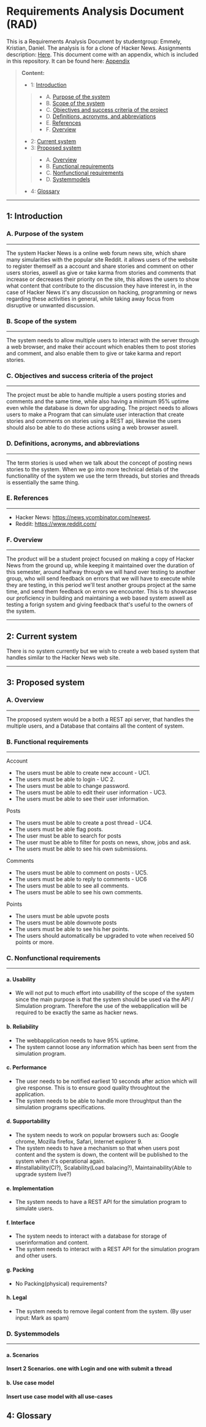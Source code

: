 Requirements Analysis Document (RAD)
==================
This is a Requirements Analysis Document by studentgroup: Emmely, Kristian, Daniel.
The analysis is for a clone of Hacker News. Assignments description: [Here][1].
This document come with an appendix, which is included in this repository. It can be found here: [Appendix](#requirements_analysis_appendix.md)
> **Content:**
> -  1: [Introduction](#1-introduction)
>> - A. [Purpose of the system](#a-purpose-of-the-system)
>> - B. [Scope of the system](#b-scope-of-the-system)
>> - C. [Objectives and success criteria of the project](#c-objectives-and-success-criteria-of-the-project)
>> - D. [Definitions, acronyms, and abbreviations](#d-definitions-acronyms-and-abbreviations)
>> - E. [References](#e-references)
>> - F. [Overview](#f-overview)
> - 2: [Current system](#2-current-system)
> - 3: [Proposed system](#3-proposed-system)
>> - A. [Overview](#a-overview)
>> - B. [Functional requirements](#b-functional-requirements)
>> - C. [Nonfunctional requirements](#c-nonfunctional-requirements)
>> - D. [Systemmodels](#d-systemmodels)
> - 4: [Glossary](#4-glossary)

----------


1: Introduction
-------------------

### A. Purpose of the system
____________
The system Hacker News is a online web forum news site, which share many simularities with the popular site Reddit. it allows users of the website to register themself as a account and share stories and comment on other users stories, aswell as give or take karma from stories and comments that increase or decreases their priority on the site, this allows the users to show what content that contribute to the discussion they have interest in, in the case of Hacker News it's any discussion on hacking, programming or news regarding these activities in general, while taking away focus from disruptive or unwanted discussion.

### B. Scope of the system
____________
The system needs to allow multiple users to interact with the server through a web browser, and make their account which enables them to post stories and comment, and also enable them to give or take karma and report stories.

### C. Objectives and success criteria of the project
____________
The project must be able to handle multiple a users posting stories and comments and the same time, while also having a minimum 95% uptime even while the database is down for upgrading. The project needs to allows users to make a Program that can simulate user interaction that create stories and comments on stories using a REST api, likewise the users should also be able to do these actions using a web browser aswell.

### D. Definitions, acronyms, and abbreviations
____________
The term stories is used when we talk about the concept of posting news stories to the system. When we go into more technical detials of the functionallity of the system we use the term threads, but stories and threads is essentially the same thing.

### E. References
____________
- Hacker News: https://news.ycombinator.com/newest.
- Reddit: https://www.reddit.com/

### F. Overview
____________
The product will be a student project focused on making a copy of Hacker News from the ground up, while keeping it maintained over the duration of this semester, around halfway through we will hand over testing to another group, who will send feedback on errors that we will have to execute while they are testing, in this period we'll test another groups project at the same time, and send them feedback on errors we encounter. This is to showcase our proficiency in building and maintaining a web based system aswell as testing a forign system and giving feedback that's useful to the owners of the system.



----------


2: Current system
-------------------
There is no system currently but we wish to create a web based system that handles similar to the Hacker News web site.


----------


3: Proposed system
-------------------
### A. Overview
____________
The proposed system would be a both a REST api server, that handles the multiple users, and a Database that contains all the content of system.
### B. Functional requirements
____________
Account
- The users must be able to create new account - UC1.
- The users must be able to login - UC 2.
- The users must be able to change password.
- The users must be able to edit their user information - UC3.
- The users must be able to see their user information.

Posts
- The users must be able to create a post thread - UC4.
- The users must be able flag posts.
- The user must be able to search for posts
- The user must be able to filter for posts on news, show, jobs and ask.
- The users must be able to see his own submissions.

Comments
- The users must be able to comment on posts - UC5.
- The users must be able to reply to comments - UC6
- The users must be able to see all comments.
- The users must be able to see his own comments.

Points
- The users must be able upvote posts
- The users must be able downvote posts
- The users must be able to see his her points.
- The users should automatically be upgraded to vote when received 50 points or more.

### C. Nonfunctional requirements
____________
#### a. Usability
- We will not put to much effort into usabillity of the scope of the system since the main purpose is that the system should be used via the API / Simulation program. Therefore the use of the webapplication will be required to be exactly the same as hacker news.
#### b. Reliability
- The webbapplication needs to have 95% uptime.
- The system cannot loose any information which has been sent from the simulation program.
#### c. Performance
- The user needs to be notified earliest 10 seconds after action which will give response. This is to ensure good quality throughtout the application.
- The system needs to be able to handle more throughtput than the simulation programs specifications.
#### d. Supportability
- The system needs to work on popular browsers such as: Google chrome, Mozilla firefox, Safari, Internet explorer 9.
- The system needs to have a mechanism so that when users post content and the system is down, the content will be published to the system when it's operational again.
- #Installability(CI?), Scalability(Load balacing?), Maintainability(Able to upgrade system live?)
#### e. Implementation
- The system needs to have a REST API for the simulation program to simulate users.
#### f. Interface
- The system needs to interact with a database for storage of userinformation and content.
- The system needs to interact with a REST API for the simulation program and other users.
#### g. Packing
- No Packing(physical) requirements?
#### h. Legal
- The system needs to remove ilegal content from the system. (By user input: Mark as spam)

### D. Systemmodels
____________
#### a. Scenarios
**__Insert 2 Scenarios. one with Login and one with submit a thread__**
#### b. Use case model
**__Insert use case model with all use-cases__**

4: Glossary
-------------------

[1]:https://github.com/datsoftlyngby/soft2017fall-lsd-teaching-material/blob/master/assignments/01-HN%20Clone%20Task%20Description.ipynb
